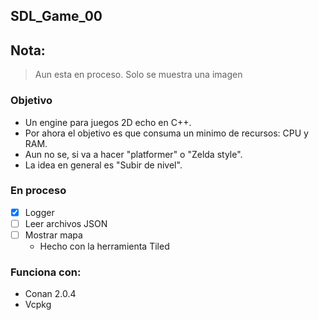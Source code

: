 ## SDL_Game_00

## Nota:
> Aun esta en proceso. Solo se muestra una imagen

### Objetivo
* Un engine para juegos 2D echo en C++. 
* Por ahora el objetivo es que consuma un minimo de recursos: CPU y RAM.
* Aun no se, si va a hacer "platformer" o "Zelda style".
* La idea en general es "Subir de nivel".

### En proceso

- [x] Logger
- [ ] Leer archivos JSON
- [ ] Mostrar mapa
  * Hecho con la herramienta Tiled

### Funciona con:

* Conan 2.0.4
* Vcpkg

